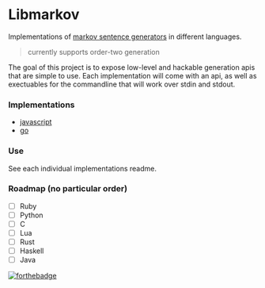 # Libmarkov

Implementations of [markov sentence generators](https://en.wikipedia.org/wiki/Markov_chain#Markov_text_generators) in different languages.
> currently supports order-two generation

The goal of this project is to expose low-level and hackable generation apis that are simple to use. Each implementation will come with an api, as well as exectuables for the commandline that will work over stdin and stdout.

### Implementations
* [javascript](https://github.com/jaxgeller/libmarkov/tree/master/javascript)
* [go](https://github.com/jaxgeller/libmarkov/tree/master/go)

### Use
See each individual implementations readme.

### Roadmap (no particular order)
- [ ] Ruby
- [ ] Python
- [ ] C
- [ ] Lua
- [ ] Rust
- [ ] Haskell
- [ ] Java

[![forthebadge](http://forthebadge.com/images/badges/built-with-love.svg)](http://forthebadge.com)
